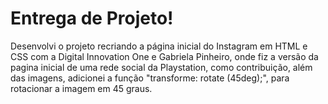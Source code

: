 # Entrega de Projeto!

Desenvolvi o projeto recriando a página inicial do Instagram em HTML e CSS com a Digital Innovation One e Gabriela Pinheiro, onde fiz a versão da pagina inicial de uma rede social da Playstation, como contribuição, além das imagens, adicionei a função "transforme: rotate (45deg);", para rotacionar a imagem em 45 graus.

